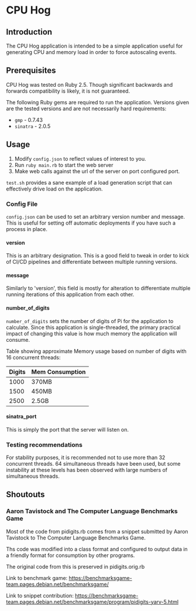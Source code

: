 # CPU Hog

## Introduction

The CPU Hog application is intended to be a simple application useful for generating
CPU and memory load in order to force autoscaling events.

## Prerequisites

CPU Hog was tested on Ruby 2.5. Though significant backwards and forwards
compatibility is likely, it is not guaranteed.

The following Ruby gems are required to run the application. Versions
given are the tested versions and are not necessarily hard requirements:

* `gmp` - 0.7.43
* `sinatra` - 2.0.5

## Usage

1. Modify `config.json` to reflect values of interest to you.
2. Run `ruby main.rb` to start the web server
3. Make web calls against the url of the server on port configured port.

`test.sh` provides a sane example of a load generation script that can
effectively drive load on the application.

### Config File

`config.json` can be used to set an arbitrary version number and message.
This is useful for setting off automatic deployments if you have such
a process in place.

#### version

This is an arbitrary designation. This is a good field to tweak in order
to kick of CI/CD pipelines and differentiate between multiple running
versions.

#### message
Similarly to 'version', this field is mostly for alteration to differentiate
multiple running iterations of this application from each other.

#### number_of_digits

`number_of_digits` sets the number of digits of Pi for the application to calculate.
Since this application is single-threaded, the primary practical impact
of changing this value is how much memory the application will consume.

Table showing approximate Memory usage based on number of digits with
16 concurrent threads:

|Digits | Mem Consumption|
|-----|-----|
|1000 |370MB|
|1500 |450MB|
|2500 |2.5GB|

#### sinatra_port

This is simply the port that the server will listen on.

### Testing recommendations
For stability purposes, it is recommended not to use more than 32
concurrent threads. 64 simultaneous threads have been used,
but some instability at these levels has been observed with large
numbers of simultaneous threads.

## Shoutouts

### Aaron Tavistock and The Computer Language Benchmarks Game

Most of the code from pidigits.rb comes from a snippet submitted
by Aaron Tavistock to The Computer Language Benchmarks Game.

Ths code was modified into a class format and configured to
output data in a friendly format for consumption by other
programs.

The original code from this is preserved in pidigits.orig.rb

Link to benchmark game:
https://benchmarksgame-team.pages.debian.net/benchmarksgame/

Link to snippet contribution:
https://benchmarksgame-team.pages.debian.net/benchmarksgame/program/pidigits-yarv-5.html